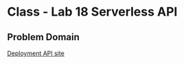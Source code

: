 # Class - Lab 18 Serverless API

## Problem Domain

[Deployment API site](https://8s559si5o2.execute-api.us-west-2.amazonaws.com/livelive)
